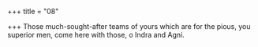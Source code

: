 +++
title = "08"

+++
Those much-sought-after teams of yours which are for the pious, you  superior men,
come here with those, o Indra and Agni.